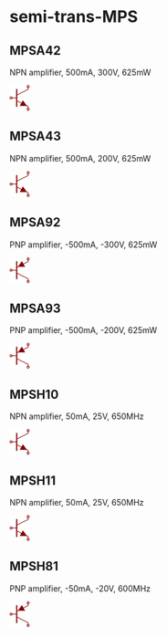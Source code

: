 # semi-trans-MPS

## MPSA42
NPN amplifier, 500mA, 300V, 625mW

![MPSA42__1__1](/images/_semi__NPN__1__1.png?raw=true) 

## MPSA43
NPN amplifier, 500mA, 200V, 625mW

![MPSA43__1__1](/images/_semi__NPN__1__1.png?raw=true) 

## MPSA92
PNP amplifier, -500mA, -300V, 625mW

![MPSA92__1__1](/images/_semi__PNP__1__1.png?raw=true) 

## MPSA93
PNP amplifier, -500mA, -200V, 625mW

![MPSA93__1__1](/images/_semi__PNP__1__1.png?raw=true) 

## MPSH10
NPN amplifier, 50mA, 25V, 650MHz

![MPSH10__1__1](/images/_semi__NPN__1__1.png?raw=true) 

## MPSH11
NPN amplifier, 50mA, 25V, 650MHz

![MPSH11__1__1](/images/_semi__NPN__1__1.png?raw=true) 

## MPSH81
PNP amplifier, -50mA, -20V, 600MHz

![MPSH81__1__1](/images/_semi__PNP__1__1.png?raw=true) 


